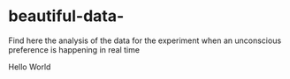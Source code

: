 # beautiful-data-
Find here the analysis of the data for the experiment when an unconscious preference is happening in real time

Hello World
